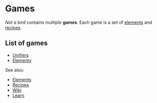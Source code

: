 # Games

_Not a bird_ contains multiple **games**. Each game is a set of [elements](/wiki/elements) and [recipes](/wiki/recipes).

## List of games

* [Unifiers](/wiki/games/unifiers)
* [Elementy](/wiki/games/elementy)

See also:

* [Elements](/wiki/elements)
* [Recipes](/wiki/recipes)
* [Wiki](/wiki/index)
* [Learn](/learn/index)